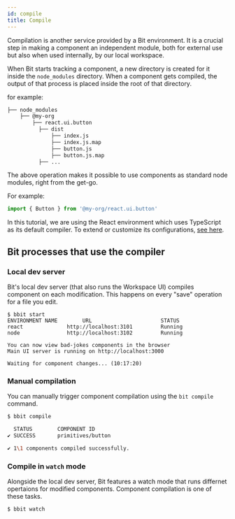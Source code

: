 ```yaml
---
id: compile
title: Compile
---
```


Compilation is another service provided by a Bit environment. It is a crucial step in making a component an independent module, both for external use but also when used internally, by our local workspace. 

When Bit starts tracking a component, a new directory is created for it inside the `node_modules` directory. When a component gets compiled, the output of that process is placed inside the root of that directory.

for example:

```sh
├── node_modules
    ├── @my-org
        ├── react.ui.button
          ├── dist
              ├── index.js
              ├── index.js.map
              ├── button.js
              ├── button.js.map
          ├── ...
```

The above operation makes it possible to use components as standard node modules, right from the get-go.

For example:
```js
import { Button } from '@my-org/react.ui.button'
```

In this tutorial, we are using the React environment which uses TypeScript as its default compiler. To extend or customize its configurations, [see here](/docs/react/extending-react). 



## Bit processes that use the compiler

### Local dev server

Bit's local dev server (that also runs the Workspace UI) compiles component on each modification. This happens on every "save" operation for a file you edit.

```shell
$ bbit start
ENVIRONMENT NAME        URL                      STATUS
react              http://localhost:3101         Running
node               http://localhost:3102         Running

You can now view bad-jokes components in the browser
Main UI server is running on http://localhost:3000

Waiting for component changes... (10:17:20)
```

### Manual compilation

You can manually trigger component compilation using the `bit compile` command.

```sh
$ bbit compile

  STATUS        COMPONENT ID
✔ SUCCESS       primitives/button

✔ 1\1 components compiled successfully.
```

### Compile in `watch` mode

Alongside the local dev server, Bit features a watch mode that runs differnet opertaions for modified components. Component compilation is one of these tasks.

```sh
$ bbit watch
```
